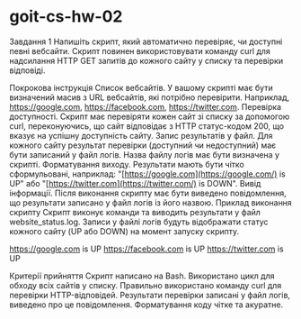 # goit-cs-hw-02
Завдання 1
Напишіть скрипт, який автоматично перевіряє, чи доступні певні вебсайти. Скрипт повинен використовувати команду curl для надсилання HTTP GET запитів до кожного сайту у списку та перевірки відповіді.

Покрокова інструкція
Список вебсайтів. У вашому скрипті має бути визначений масив з URL вебсайтів, які потрібно перевірити. Наприклад, https://google.com, https://facebook.com, https://twitter.com.
Перевірка доступності. Скрипт має перевіряти кожен сайт зі списку за допомогою curl, переконуючись, що сайт відповідає з HTTP статус-кодом 200, що вказує на успішну доступність сайту.
Запис результатів у файл. Для кожного сайту результат перевірки (доступний чи недоступний) має бути записаний у файл логів. Назва файлу логів має бути визначена у скрипті.
Форматування виходу. Результати мають бути чітко сформульовані, наприклад: "[https://google.com](https://google.com/) is UP" або "[https://twitter.com](https://twitter.com/) is DOWN".
Вивід інформації. Після виконання скрипту має бути виведено повідомлення, що результати записано у файл логів із його назвою.
Приклад виконання скрипту
Скрипт виконує команди та виводить результати у файл website_status.log. Записи у файлі логів будуть відображати статус кожного сайту (UP або DOWN) на момент запуску скрипту.

https://google.com is UP
https://facebook.com is UP
https://twitter.com is UP

Критерії прийняття
Скрипт написано на Bash.
Використано цикл для обходу всіх сайтів у списку.
Правильно використано команду curl для перевірки HTTP-відповідей.
Результати перевірки записані у файл логів, виведено про це повідомлення.
Форматування коду чітке та акуратне.
